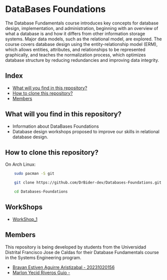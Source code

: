 
# DataBases Foundations

The Database Fundamentals course introduces key concepts for database design, implementation, and administration, beginning with an overview of what a database is and how it differs from other information storage systems. Major data models, such as the relational model, are explored. The course covers database design using the entity-relationship model (ERM), which allows entities, attributes, and relationships to be represented graphically, and teaches the normalization process, which optimizes database structure by reducing redundancies and improving data integrity.

## Index

- [What will you find in this repository?](#What-will-you-find-in-this-repository)
- [How to clone this repository?](#How-to-clone-this-repository)
- [Members](#Members)


## What will you find in this repository?

- Information about DataBases Foundations
- Database design workshops proposed to improve our skills in relational database design.

## How to clone this repository?

On Arch Linux:

```bash
    sudo pacman -S git
```
```bash
    git clone https://github.com/DrBider-dev/Databases-Foundations.git
```
```bash
    cd Databases-Foundations
```
## WorkShops
- [WorkShop_1](WorkShop_1/)


## Members

This repository is being developed by students from the Universidad Distrital Francisco Jose de Caldas for their Database Fundamentals course in the Systems Engineering program.

- [Brayan Estiven Aguirre Aristizabal - 20231020156](https://github.com/DrBider-dev)
- [Marlon Yecid Riveros Guio - ]()


